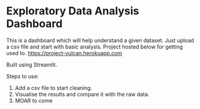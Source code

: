 # Exploratory Data Analysis Dashboard
This is a dashboard which will help understand a given dataset. Just upload a csv file and start with basic analysis.
Project hosted below for getting used to.
https://project-vulcan.herokuapp.com

Built using Streamlit.

Steps to use:
1. Add a csv file to start cleaning.
2. Visualise the results and compare it with the raw data.
3. MOAR to come
